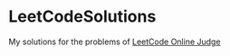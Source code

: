 # LeetCodeSolutions
My solutions for the problems of [LeetCode Online Judge](https://leetcode.com/)
